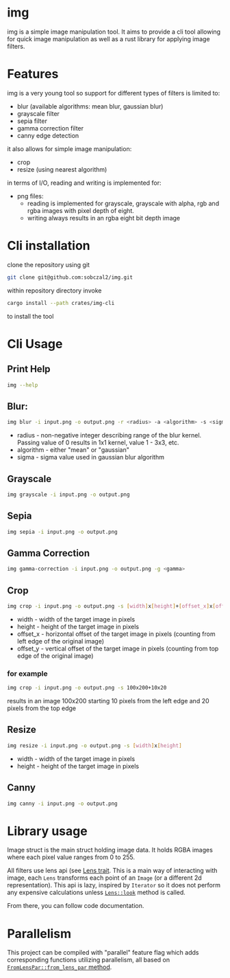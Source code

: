 # img

img is a simple image manipulation tool.
It aims to provide a cli tool allowing for quick image manipulation
as well as a rust library for applying image filters.

# Features

img is a very young tool so support for different types of filters is limited to:

- blur (available algorithms: mean blur, gaussian blur)
- grayscale filter
- sepia filter
- gamma correction filter
- canny edge detection

it also allows for simple image manipulation:

- crop
- resize (using nearest algorithm)

in terms of I/O, reading and writing is implemented for:

- png files:
  - reading is implemented for grayscale, grayscale with alpha, rgb and rgba images with pixel depth of eight.
  - writing always results in an rgba eight bit depth image

# Cli installation

clone the repository using git

```bash
git clone git@github.com:sobczal2/img.git

```

within repository directory invoke

```bash
cargo install --path crates/img-cli

```

to install the tool

# Cli Usage

## Print Help

```bash
img --help
```

## Blur:

```bash
img blur -i input.png -o output.png -r <radius> -a <algorithm> -s <sigma>
```

- radius - non-negative integer describing range of the
  blur kernel. Passing value of 0 results in 1x1 kernel, value 1 - 3x3, etc.
- algorithm - either "mean" or "gaussian"
- sigma - sigma value used in gaussian blur algorithm

## Grayscale

```bash
img grayscale -i input.png -o output.png
```

## Sepia

```bash
img sepia -i input.png -o output.png
```

## Gamma Correction

```bash
img gamma-correction -i input.png -o output.png -g <gamma>
```

## Crop

```bash
img crop -i input.png -o output.png -s [width]x[height]+[offset_x]x[offset_y]
```

- width - width of the target image in pixels
- height - height of the target image in pixels
- offset_x - horizontal offset of the target image in pixels (counting from left edge of the original image)
- offset_y - vertical offset of the target image in pixels (counting from top edge of the original image)

### for example

```bash
img crop -i input.png -o output.png -s 100x200+10x20
```

results in an image 100x200 starting 10 pixels from the left edge and 20 pixels from the top edge

## Resize

```bash
img resize -i input.png -o output.png -s [width]x[height]
```

- width - width of the target image in pixels
- height - height of the target image in pixels

## Canny

```bash
img canny -i input.png -o output.png
```

# Library usage

Image struct is the main struct holding image data. It holds RGBA images where each pixel value ranges from 0 to 255.

All filters use lens api (see [Lens trait](https://github.com/sobczal2/img/blob/main/crates/img/src/lens/mod.rs#L31).
This is a main way of interacting with image, each `Lens` transforms each point of an `Image` (or a different 2d
representation). This api is lazy, inspired by `Iterator` so it does not perform any expensive calculations
unless [`Lens::look`](https://github.com/sobczal2/img/blob/main/crates/img/src/lens/mod.rs#L73) method is called.

From there, you can follow code documentation.

# Parallelism

This project can be compiled with "parallel" feature flag which adds corresponding functions utilizing parallelism, all
based on [`FromLensPar::from_lens_par` method](https://github.com/sobczal2/img/blob/main/crates/img/src/lens/mod.rs#L165).
